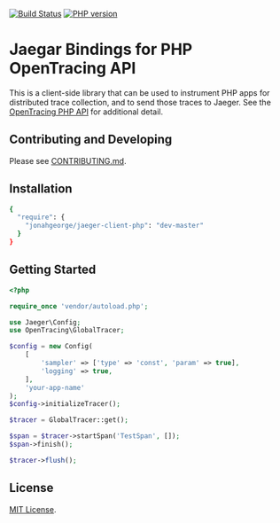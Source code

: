 [![Build Status][ci-img]][ci] [![PHP version][packagist-img]][packagist]

# Jaegar Bindings for PHP OpenTracing API

This is a client-side library that can be used to instrument PHP apps for distributed trace collection, and to send those traces to Jaeger. See the [OpenTracing PHP API](https://github.com/opentracing/opentracing-php) for additional detail.

## Contributing and Developing

Please see [CONTRIBUTING.md](./CONTRIBUTING.md).

## Installation

```sh
{
  "require": {
    "jonahgeorge/jaeger-client-php": "dev-master"
  }
}
```

## Getting Started

```php
<?php

require_once 'vendor/autoload.php';

use Jaeger\Config;
use OpenTracing\GlobalTracer;

$config = new Config(
    [
        'sampler' => ['type' => 'const', 'param' => true],
        'logging' => true,
    ],
    'your-app-name'
);
$config->initializeTracer();

$tracer = GlobalTracer::get();

$span = $tracer->startSpan('TestSpan', []);
$span->finish();

$tracer->flush();
```

## License

[MIT License](./LICENSE).

[ci-img]: https://travis-ci.org/jonahgeorge/jaeger-client-php.svg?branch=travis  
[ci]: https://travis-ci.org/jonahgeorge/jaeger-client-php
[packagist-img]: https://badge.fury.io/ph/jonahgeorge%2Fjaeger-client-php.svg
[packagist]: https://badge.fury.io/ph/jonahgeorge%2Fjaeger-client-php
